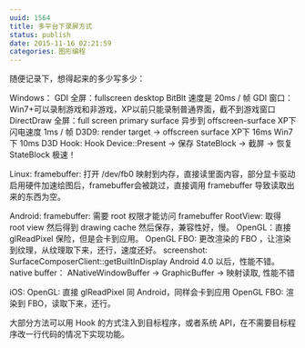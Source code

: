 ```yaml
---
uuid: 1564
title: 多平台下录屏方式
status: publish
date: 2015-11-16 02:21:59
categories: 图形编程
---
```

随便记录下，想得起来的多少写多少：

Windows：
GDI 全屏：fullscreen desktop BitBlt 速度是 20ms / 帧
GDI 窗口：Win7+可以录制游戏和非游戏，XP以前只能录制普通界面，截不到游戏窗口
DirectDraw 全屏：full screen primary surface 异步到 offscreen-surface XP下闪电速度 1ms / 帧
D3D9: render target -> offscreen surface XP下 16ms Win7 下 10ms
D3D Hook: Hook Device::Present -> 保存 StateBlock -> 截屏 -> 恢复 StateBlock 极速！

Linux:
framebuffer: 打开 /dev/fb0 映射到内存，直接读里面内容，部分显卡驱动启用硬件加速绘图后，framebuffer会被跳过，直接调用 framebuffer 导致读取出来的东西为空。

Android:
framebuffer: 需要 root 权限才能访问 framebuffer
RootView: 取得 root view 然后得到 drawing cache 然后保存，兼容性好，慢。
OpenGL：直接 glReadPixel 保险，但是会卡到应用。
OpenGL FBO: 更改渲染的 FBO ，让渲染到纹理，从纹理取下来，还行，速度还好。
screenshot: SurfaceComposerClient::getBuiltInDisplay Android 4.0 以后，性能不错。
native buffer： ANativeWindowBuffer -> GraphicBuffer -> 映射读取, 性能不错

iOS:
OpenGL: 直接 glReadPixel 同 Android，同样会卡到应用
OpenGL FBO: 渲染到 FBO，读取下来，还行。

大部分方法可以用 Hook 的方式注入到目标程序，或者系统 API，在不需要目标程序改一行代码的情况下实现功能。

